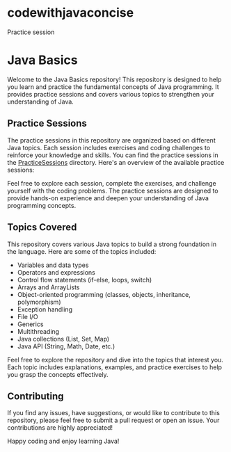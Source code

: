 # codewithjavaconcise
Practice session
# Java Basics

Welcome to the Java Basics repository! This repository is designed to help you learn and practice the fundamental concepts of Java programming. It provides practice sessions and covers various topics to strengthen your understanding of Java.

## Practice Sessions

The practice sessions in this repository are organized based on different Java topics. Each session includes exercises and coding challenges to reinforce your knowledge and skills. You can find the practice sessions in the [PracticeSessions](PracticeSessions/) directory. Here's an overview of the available practice sessions:

Feel free to explore each session, complete the exercises, and challenge yourself with the coding problems. The practice sessions are designed to provide hands-on experience and deepen your understanding of Java programming concepts.

## Topics Covered

This repository covers various Java topics to build a strong foundation in the language. Here are some of the topics included:

- Variables and data types
- Operators and expressions
- Control flow statements (if-else, loops, switch)
- Arrays and ArrayLists
- Object-oriented programming (classes, objects, inheritance, polymorphism)
- Exception handling
- File I/O
- Generics
- Multithreading
- Java collections (List, Set, Map)
- Java API (String, Math, Date, etc.)

Feel free to explore the repository and dive into the topics that interest you. Each topic includes explanations, examples, and practice exercises to help you grasp the concepts effectively.

## Contributing

If you find any issues, have suggestions, or would like to contribute to this repository, please feel free to submit a pull request or open an issue. Your contributions are highly appreciated!

Happy coding and enjoy learning Java!



